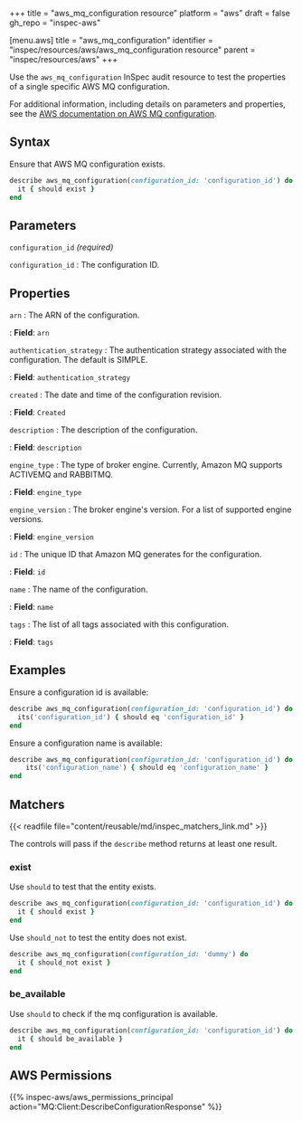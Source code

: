 +++
title = "aws_mq_configuration resource"
platform = "aws"
draft = false
gh_repo = "inspec-aws"

[menu.aws]
title = "aws_mq_configuration"
identifier = "inspec/resources/aws/aws_mq_configuration resource"
parent = "inspec/resources/aws"
+++

Use the `aws_mq_configuration` InSpec audit resource to test the properties of a single specific AWS MQ configuration.

For additional information, including details on parameters and properties, see the [AWS documentation on AWS MQ configuration](https://docs.aws.amazon.com/AWSCloudFormation/latest/UserGuide/aws-resource-amazonmq-configuration.html).

## Syntax

Ensure that AWS MQ configuration exists.

```ruby
describe aws_mq_configuration(configuration_id: 'configuration_id') do
  it { should exist }
end
```

## Parameters

`configuration_id` _(required)_

`configuration_id`
: The configuration ID.

## Properties

`arn`
: The ARN of the configuration.

: **Field**: `arn`

`authentication_strategy`
: The authentication strategy associated with the configuration. The default is SIMPLE.

: **Field**: `authentication_strategy`

`created`
: The date and time of the configuration revision.

: **Field**: `Created`

`description`
: The description of the configuration.

: **Field**: `description`

`engine_type`
: The type of broker engine. Currently, Amazon MQ supports ACTIVEMQ and RABBITMQ.

: **Field**: `engine_type`

`engine_version`
: The broker engine's version. For a list of supported engine versions.

: **Field**: `engine_version`

`id`
: The unique ID that Amazon MQ generates for the configuration.

: **Field**: `id`

`name`
: The name of the configuration.

: **Field**: `name`

`tags`
: The list of all tags associated with this configuration.

: **Field**: `tags`

## Examples

Ensure a configuration id is available:

```ruby
describe aws_mq_configuration(configuration_id: 'configuration_id') do
  its('configuration_id') { should eq 'configuration_id' }
end
```

Ensure a configuration name is available:

```ruby
describe aws_mq_configuration(configuration_id: 'configuration_id') do
    its('configuration_name') { should eq 'configuration_name' }
end
```

## Matchers

{{< readfile file="content/reusable/md/inspec_matchers_link.md" >}}

The controls will pass if the `describe` method returns at least one result.

### exist

Use `should` to test that the entity exists.

```ruby
describe aws_mq_configuration(configuration_id: 'configuration_id') do
  it { should exist }
end
```

Use `should_not` to test the entity does not exist.

```ruby
describe aws_mq_configuration(configuration_id: 'dummy') do
  it { should_not exist }
end
```

### be_available

Use `should` to check if the mq configuration is available.

```ruby
describe aws_mq_configuration(configuration_id: 'configuration_id') do
  it { should be_available }
end
```

## AWS Permissions

{{% inspec-aws/aws_permissions_principal action="MQ:Client:DescribeConfigurationResponse" %}}
